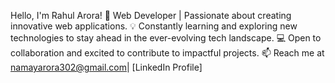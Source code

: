 Hello, I'm Rahul Arora!
🚀 Web Developer | Passionate about creating innovative web applications.
💡 Constantly learning and exploring new technologies to stay ahead in the ever-evolving tech landscape.
💻 Open to collaboration and excited to contribute to impactful projects.
📫 Reach me at namayarora302@gmail.com| [LinkedIn Profile]

<!---
Rahularora302/Rahularora302 is a ✨ special ✨ repository because its `README.md` (this file) appears on your GitHub profile.
You can click the Preview link to take a look at your changes.
--->
